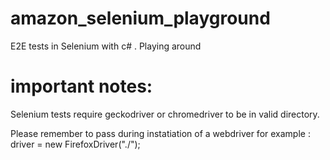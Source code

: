 # amazon_selenium_playground
E2E tests in Selenium with c# . Playing around

# important notes:
Selenium tests require geckodriver or chromedriver to be in valid directory.

Please remember to pass during instatiation of a webdriver for example :
driver = new FirefoxDriver("./");